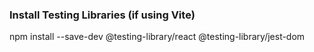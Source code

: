 ### Install Testing Libraries (if using Vite)

npm install --save-dev @testing-library/react @testing-library/jest-dom
